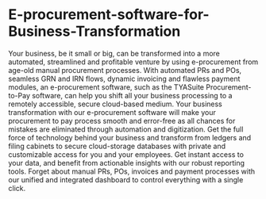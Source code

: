 # E-procurement-software-for-Business-Transformation
Your business, be it small or big, can be transformed into a more automated, streamlined and profitable venture by using e-procurement from age-old manual procurement processes. With automated PRs and POs, seamless GRN and IRN flows, dynamic invoicing and flawless payment modules, an e-procurement software, such as the TYASuite Procurement-to-Pay software, can help you shift all your business processing to a remotely accessible, secure cloud-based medium.  Your business transformation with our e-procurement software will make your procurement to pay process smooth and error-free as all chances for mistakes are eliminated through automation and digitization. Get the full force of technology behind your business and transform from ledgers and filing cabinets to secure cloud-storage databases with private and customizable access for you and your employees. Get instant access to your data, and benefit from actionable insights with our robust reporting tools. Forget about manual PRs, POs, invoices and payment processes with our unified and integrated dashboard to control everything with a single click.
